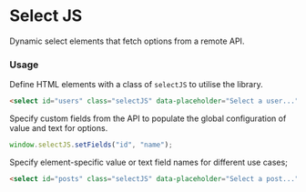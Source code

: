 Select JS
=========

Dynamic select elements that fetch options from a remote API.

### Usage

Define HTML elements with a class of `selectJS` to utilise the library.

```html
<select id="users" class="selectJS" data-placeholder="Select a user..." data-url="https://jsonplaceholder.typicode.com/users"></select>
```

Specify custom fields from the API to populate the global configuration of value and text for options.

```js
window.selectJS.setFields("id", "name");
```

Specify element-specific value or text field names for different use cases;

```html
<select id="posts" class="selectJS" data-placeholder="Select a post..." data-url="https://jsonplaceholder.typicode.com/posts" data-fieldtext="title" data-fieldvalue="id"></select>
```